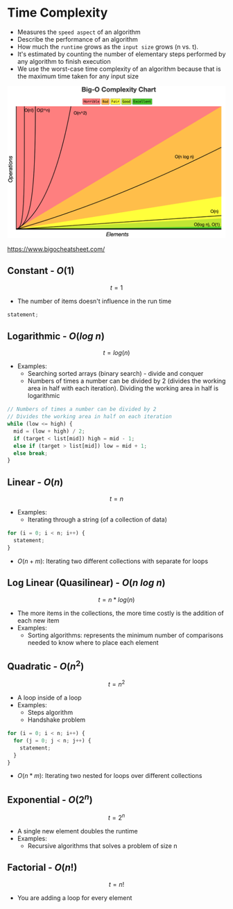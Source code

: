 # Time Complexity

- Measures the `speed aspect` of an algorithm
- Describe the performance of an algorithm
- How much the `runtime` grows as the `input size` grows (n vs. t).
- It's estimated by counting the number of elementary steps performed by any algorithm to finish execution
- We use the worst-case time complexity of an algorithm because that is the maximum time taken for any input size

![Runtime Complexity](Big-O%20Complexity%20Chart.png)

<https://www.bigocheatsheet.com/>

## Constant - $O(1)$

$$t = 1$$

- The number of items doesn't influence in the run time

```javascript
statement;
```

## Logarithmic - $O(log\ n)$

$$t = log(n)$$

- Examples:
  - Searching sorted arrays (binary search) - divide and conquer
  - Numbers of times a number can be divided by 2 (divides the working area in half with each iteration). Dividing the working area in half is logarithmic

```javascript
// Numbers of times a number can be divided by 2
// Divides the working area in half on each iteration
while (low <= high) {
  mid = (low + high) / 2;
  if (target < list[mid]) high = mid - 1;
  else if (target > list[mid]) low = mid + 1;
  else break;
}
```

## Linear - $O(n)$

$$t = n$$

- Examples:
  - Iterating through a string (of a collection of data)

```javascript
for (i = 0; i < n; i++) {
  statement;
}
```

- $O(n+m)$: Iterating two different collections with separate for loops

## Log Linear (Quasilinear) - $O(n\ log\ n)$

$$t = n * log(n)$$

- The more items in the collections, the more time costly is the addition of each new item
- Examples:
  - Sorting algorithms: represents the minimum number of comparisons needed to know where to place each element

## Quadratic - $O(n^2)$

$$t = n ^ 2$$

- A loop inside of a loop
- Examples:
  - Steps algorithm
  - Handshake problem

```javascript
for (i = 0; i < n; i++) {
  for (j = 0; j < n; j++) {
    statement;
  }
}
```

- $O(n*m)$: Iterating two nested for loops over different collections

## Exponential - $O(2^n)$

$$t = 2 ^ n$$

- A single new element doubles the runtime
- Examples:
  - Recursive algorithms that solves a problem of size n

## Factorial - $O(n!)$

$$t = n!$$

- You are adding a loop for every element
